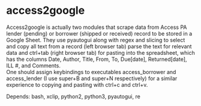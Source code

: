 # access2google
Access2google is actually two modules that scrape data from Access PA lender (pending) or borrower (shipped or received) record to be stored in a Google Sheet.
They use pyautogui along with regex and slicing to select and copy all text from a record (left browser tab) parse the text for relevant data and ctrl+tab (right browser tab) for pasting into the spreadsheet, which has the columns Date, Author, Title,	From,	To,	Due[date],	Returned[date], ILL #, and Comments.  
One should assign keybindings to executables access_borrower and access_lender (I use super+B and super+N respectively) for a similar experience to copying and pasting with ctrl+c and ctrl+v.

Depends: bash, xclip, python2, python3, pyautogui, re
